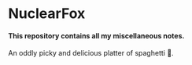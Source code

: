 # NuclearFox
#### This repository contains all my miscellaneous notes.

An oddly picky and delicious platter of spaghetti 🍝.
